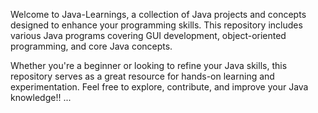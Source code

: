 Welcome to Java-Learnings, a collection of Java projects and concepts designed to enhance your programming skills. This repository includes various Java programs covering GUI development, object-oriented programming, and core Java concepts.

Whether you're a beginner or looking to refine your Java skills, this repository serves as a great resource for hands-on learning and experimentation. Feel free to explore, contribute, and improve your Java knowledge!!
...
